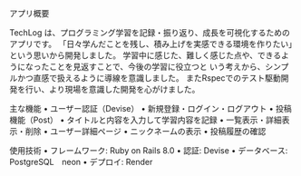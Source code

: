 アプリ概要

TechLog は、プログラミング学習を記録・振り返り、成長を可視化するためのアプリです。
「日々学んだことを残し、積み上げを実感できる環境を作りたい」という思いから開発しました。
学習中に感じた、難しく感じた点や、できるようになったことを見返すことで、今後の学習に役立つと
いう考えから、シンプルかつ直感で扱えるように導線を意識しました。
またRspecでのテスト駆動開発を行い、より現場を意識した開発を心がけました。

主な機能
	•	ユーザー認証（Devise）
	•	新規登録・ログイン・ログアウト
	•	投稿機能（Post）
	•	タイトルと内容を入力して学習内容を記録
	•	一覧表示・詳細表示・削除
	•	ユーザー詳細ページ
	•	ニックネームの表示
	•	投稿履歴の確認

使用技術
	•	フレームワーク: Ruby on Rails 8.0
	•	認証: Devise
	•	データベース: PostgreSQL　neon
	•	デプロイ: Render

